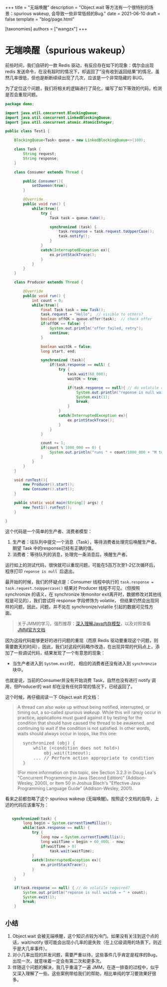 +++
title = "无端唤醒"
description = "Object.wait 等方法有一个很特别的场景：spurious wakeup, 会导致一些非常低频的Bug."
date = 2021-06-10
draft = false
template = "blog/page.html"

[taxonomies]
authors = ["wangzx"]
+++

# 无端唤醒（spurious wakeup）

前些时间，我们自研的一款 Redis 驱动，有反应存在如下的现象：偶尔会出现 redis 发送命令，在没有超时的情况下，却返回了“没有收到返回结果”的情况，虽然几率很低，但也是断断续续出现了几次，应该是一个非常隐藏的 BUG。

为了定位这个问题，我们将相关的逻辑进行了简化，编写了如下等效的代码，检测是否会重现问题。

```java
package demo;

import java.util.concurrent.BlockingQueue;
import java.util.concurrent.LinkedBlockingQueue;
import java.util.concurrent.atomic.AtomicInteger;

public class Test1 {

    BlockingQueue<Task> queue = new LinkedBlockingQueue<>(100);

    class Task {
        String request;
        String response;
    }

    class Consumer extends Thread {

        public Consumer(){
            setDaemon(true);
        }

        @Override
        public void run() {
            while(true){
                try {
                    Task task = queue.take();

                    synchronized (task) {
                        task.response = task.request.toUpperCase();  
                        task.notify();
                    }
                }
                catch(InterruptedException ex){
                    ex.printStackTrace();
                }
            }
        }
    }

    class Producer extends Thread {

        @Override
        public void run() {
            int count = 0;
            while(true){
                final Task task = new Task();
                task.request = "Hello";  // visible to others?
                boolean offOK = queue.offer(task);  // check offer
                if(offOK == false) {
                    System.out.println("offer failed, retry");
                    continue;
                }

                boolean waitOk = false;
                long start, end;

                synchronized (task){
                    if(task.response == null) {
                        try {
                            task.wait(60_000);
                            waitOk = true;

                            if(task.response == null){ // do volatile required?
                                System.out.println("reponse is null waitok = " + waitOk + " waitTime:" + count);
                                System.exit(1);
                                break;
                            }
                        }
                        catch(InterruptedException ex){
                            ex.printStackTrace();
                        }
                    }
                }

                count += 1;
                if(count % 1000_000 == 0) {
                    System.out.println("runs " + count/1000_000 + "M turns");
                }
            }
        }
    }

    void runTest(){
        new Producer().start();
        new Consumer().start();
    }

    public static void main(String[] args) {
        new Test1().runTest();
    }

}

```

这个代码是一个简单的生产者、消费者模型：
1. 生产者：往队列中提交一个消息（Task），等待消费者处理完后唤醒生产者。期望 Task 中的response已经有正确的值。
2. 消费者：等待队列的消息，处理完一条消息后，唤醒生产者。

运行如上的测试代码，很快就可以重现问题，可能在5百万次至1-2亿次循环后，程序打印 `reponse is null `后退出。

最开始的时候，我们的怀疑点是：Consumer 线程中执行的 `task.response = task.request.toUppercase()` 结果对 Producer 线程不可见。（但按照 synchronize 的语义，在 synchronize 块monitor exit离开时，数据修改对其他线程是可见的），我们尝试将 response 字段修饰为 volatile， 但结果仍然会出现同样的问题，因此，问题，并不处在 synchronize/volatile 引起的数据可见性方面。

> 关于JMM的学习，强烈推荐：[深入理解Java内存模型](https://www.infoq.cn/minibook/java_memory_model?utm_source=related_read&utm_medium=article)，以及对照查看 [JMM官方文档](https://docs.oracle.com/javase/specs/jls/se15/html/jls-17.html#jls-17.4)
>

因为这段代码能够更好的进行问题的重现（而原 Redis 驱动要重现这个问题，则需要数天的时间），因此，我们对这段代码略作改造，在出现异常的代码点上，添加了一些调试代码，结果发现了一个有意思的现象：
- 当生产者进入到 `System.exit`时， 相应的消费者还没有进入到 `synchronzie` 块中。

也就是说，当前的Consumer并没有开始消费 Task，自然也没有进行 notify 调用，但Producer的 wait 却在没有任何异常的情况下，已经返回了。

这个时候，再仔细阅读一下 Object.wait 的文档：
>
> A thread can also wake up without being notified, interrupted, or
> timing out, a so-called <i>spurious wakeup</i>.  While this will rarely
> occur in practice, applications must guard against it by testing for
> the condition that should have caused the thread to be awakened, and
> continuing to wait if the condition is not satisfied.  In other words,
> waits should always occur in loops, like this one:
> <pre>
>   synchronized (obj) {
>       while (&lt;condition does not hold&gt;)
>           obj.wait(timeout);
>       ... // Perform action appropriate to condition
>   }
> </pre>
> (For more information on this topic, see Section 3.2.3 in Doug Lea's
> "Concurrent Programming in Java (Second Edition)" (Addison-Wesley,
> 2000), or Item 50 in Joshua Bloch's "Effective Java Programming
> Language Guide" (Addison-Wesley, 2001).
>

看来之前都忽略了这个 spurious wakeup (无端唤醒)。按照这个文档的指导，上述的代码应该重写为：

```java

   synchronized(task) {
        long begin = System.currentTimeMillis();
        while(task.response == null) {
            try {
                long now = System.currentTimeMillis();
                long waitTime = begin + 60_000L - now;
                if(waitTime > 0) 
                    task.wait(waitTime);
            }
            catch(InterruptedException ex){
                ex.printStackTrace();
            }
        }
    }

    if(task.response == null) { // do volatile required?
        System.out.println("reponse is null waitok = " + count);
        System.exit(1);
        break;
    }
```

## 小结
1. Object.wait 会被无端唤醒，这个知识点较为冷门。如果没有关注到这个点的话，wait/notify 很可能会出现小几率的是失败（在上亿级调用的场景下，则近乎是大几率事件）。
2. 对小几率出现的并发问题，需要严重以待，这些事件几乎肯定是程序的Bug，出现一次，就意味着一定会有第二次和更多次。
3. 伴随这个问题的解决，我几乎重温了一遍 JMM，在逐一排查的过程中，似乎又深入理解了一些。这些案例带给我们的帮助，相比单纯的学习要效果好很多。